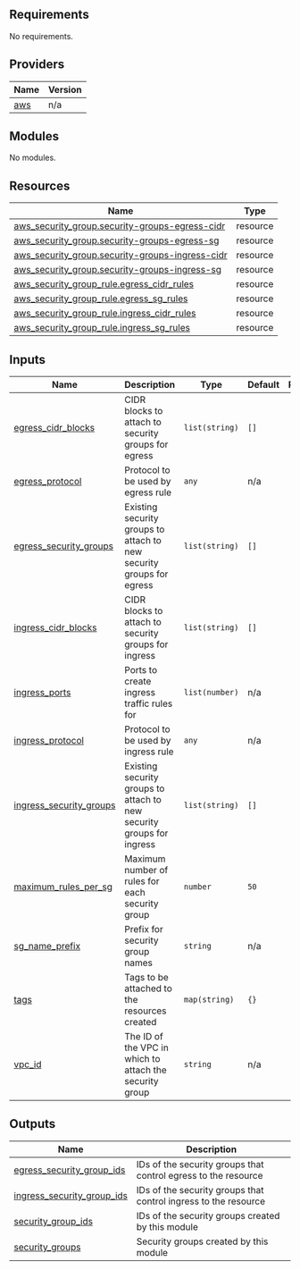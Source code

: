 <!-- BEGIN_TF_DOCS -->
## Requirements

No requirements.

## Providers

| Name | Version |
|------|---------|
| <a name="provider_aws"></a> [aws](#provider\_aws) | n/a |

## Modules

No modules.

## Resources

| Name | Type |
|------|------|
| [aws_security_group.security-groups-egress-cidr](https://registry.terraform.io/providers/hashicorp/aws/latest/docs/resources/security_group) | resource |
| [aws_security_group.security-groups-egress-sg](https://registry.terraform.io/providers/hashicorp/aws/latest/docs/resources/security_group) | resource |
| [aws_security_group.security-groups-ingress-cidr](https://registry.terraform.io/providers/hashicorp/aws/latest/docs/resources/security_group) | resource |
| [aws_security_group.security-groups-ingress-sg](https://registry.terraform.io/providers/hashicorp/aws/latest/docs/resources/security_group) | resource |
| [aws_security_group_rule.egress_cidr_rules](https://registry.terraform.io/providers/hashicorp/aws/latest/docs/resources/security_group_rule) | resource |
| [aws_security_group_rule.egress_sg_rules](https://registry.terraform.io/providers/hashicorp/aws/latest/docs/resources/security_group_rule) | resource |
| [aws_security_group_rule.ingress_cidr_rules](https://registry.terraform.io/providers/hashicorp/aws/latest/docs/resources/security_group_rule) | resource |
| [aws_security_group_rule.ingress_sg_rules](https://registry.terraform.io/providers/hashicorp/aws/latest/docs/resources/security_group_rule) | resource |

## Inputs

| Name | Description | Type | Default | Required |
|------|-------------|------|---------|:--------:|
| <a name="input_egress_cidr_blocks"></a> [egress\_cidr\_blocks](#input\_egress\_cidr\_blocks) | CIDR blocks to attach to security groups for egress | `list(string)` | `[]` | no |
| <a name="input_egress_protocol"></a> [egress\_protocol](#input\_egress\_protocol) | Protocol to be used by egress rule | `any` | n/a | yes |
| <a name="input_egress_security_groups"></a> [egress\_security\_groups](#input\_egress\_security\_groups) | Existing security groups to attach to new security groups for egress | `list(string)` | `[]` | no |
| <a name="input_ingress_cidr_blocks"></a> [ingress\_cidr\_blocks](#input\_ingress\_cidr\_blocks) | CIDR blocks to attach to security groups for ingress | `list(string)` | `[]` | no |
| <a name="input_ingress_ports"></a> [ingress\_ports](#input\_ingress\_ports) | Ports to create ingress traffic rules for | `list(number)` | n/a | yes |
| <a name="input_ingress_protocol"></a> [ingress\_protocol](#input\_ingress\_protocol) | Protocol to be used by ingress rule | `any` | n/a | yes |
| <a name="input_ingress_security_groups"></a> [ingress\_security\_groups](#input\_ingress\_security\_groups) | Existing security groups to attach to new security groups for ingress | `list(string)` | `[]` | no |
| <a name="input_maximum_rules_per_sg"></a> [maximum\_rules\_per\_sg](#input\_maximum\_rules\_per\_sg) | Maximum number of rules for each security group | `number` | `50` | no |
| <a name="input_sg_name_prefix"></a> [sg\_name\_prefix](#input\_sg\_name\_prefix) | Prefix for security group names | `string` | n/a | yes |
| <a name="input_tags"></a> [tags](#input\_tags) | Tags to be attached to the resources created | `map(string)` | `{}` | no |
| <a name="input_vpc_id"></a> [vpc\_id](#input\_vpc\_id) | The ID of the VPC in which to attach the security group | `string` | n/a | yes |

## Outputs

| Name | Description |
|------|-------------|
| <a name="output_egress_security_group_ids"></a> [egress\_security\_group\_ids](#output\_egress\_security\_group\_ids) | IDs of the security groups that control egress to the resource |
| <a name="output_ingress_security_group_ids"></a> [ingress\_security\_group\_ids](#output\_ingress\_security\_group\_ids) | IDs of the security groups that control ingress to the resource |
| <a name="output_security_group_ids"></a> [security\_group\_ids](#output\_security\_group\_ids) | IDs of the security groups created by this module |
| <a name="output_security_groups"></a> [security\_groups](#output\_security\_groups) | Security groups created by this module |
<!-- END_TF_DOCS -->
